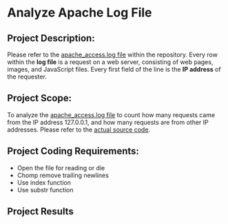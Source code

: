 # Analyze Apache Log File

## Project Description:
Please refer to the [apache_access.log file](https://github.com/duncanchua91/Analyze-Apache-Log-File/blob/93fb6932282185d91a28618cd12eecd2766a682b/Example_Logs/apache_access.log) within the repository. Every row within the **log file** is a request on a web server, consisting of web pages, images, and JavaScript files. Every first field of the line is the **IP address** of the requester.

## Project Scope:
To analyze the [apache_access.log file](https://github.com/duncanchua91/Analyze-Apache-Log-File/blob/93fb6932282185d91a28618cd12eecd2766a682b/Example_Logs/apache_access.log) to count how many requests came from the IP address 127.0.0.1, and how many requests are from other IP addresses. Please refer to the [actual source code](https://github.com/duncanchua91/Analyze-Apache-Log-File/blob/e32f0af6524556a82d16cb4bcbb935620f0b747c/analyze-apache-log-file.pl).

## Project Coding Requirements:
* Open the file for reading or die
* Chomp remove trailing newlines
* Use index function
* Use substr function

## Project Results
